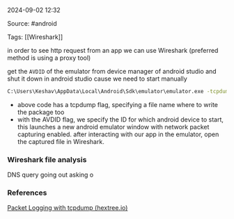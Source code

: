 
2024-09-02 12:32

Source: #android 

Tags: [[Wireshark]]

in order to see http request from an app we can use Wireshark (preferred method is using a proxy tool)

get the `AVDID` of the emulator from device manager of android studio and shut it down in android studio cause we need to start manually 

```bash
C:\Users\Keshav\AppData\Local\Android\Sdk\emulator\emulator.exe -tcpdump emulator.cap -avd Medium_Phone_API_35
```
- above code has a tcpdump flag, specifying a file name where to write the package too
- with the AVDID flag, we specify the ID for which android device to start, this launches a new android emulator window with network packet capturing enabled. 
after interacting with our app in the emulator, open the captured file in Wireshark.
### Wireshark file analysis

DNS query going out asking o


### References
[Packet Logging with tcpdump (hextree.io)](https://app.hextree.io/courses/network-interception/android-networking-basics/packet-logging-with-tcpdump)